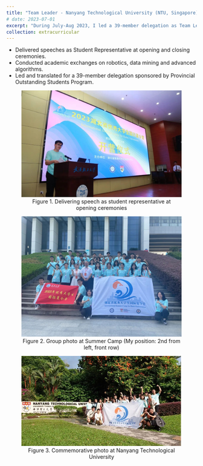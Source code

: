 ```yaml
---
title: "Team Leader - Nanyang Technological University (NTU, Singapore) Summer Camp"
# date: 2023-07-01
excerpt: "During July-Aug 2023, I led a 39-member delegation as Team Leader & Translator for a Provincial Outstanding Students Program. Organized academic exchanges on robotics and data science while serving as student representative speaker at official ceremonies, facilitating cross-cultural technical communication.<br/><img src='/images/extracurricular/2023-07-01-ntu-summer-2.jpeg'>"
collection: extracurricular
---
```

- Delivered speeches as Student Representative at opening and closing ceremonies.
- Conducted academic exchanges on robotics, data mining and advanced algorithms.
- Led and translated for a 39-member delegation sponsored by Provincial Outstanding Students Program.

<!-- ![2023-07-01-ntu-summer-1](/images/extracurricular/2023-07-01-ntu-summer-1.jpeg)
![2023-07-01-ntu-summer-2](/images/extracurricular/2023-07-01-ntu-summer-2.jpeg)
![2023-07-01-ntu-summer-3](/images/extracurricular/2023-07-01-ntu-summer-3.jpg) -->

<figure>
  <img src="/images/extracurricular/2023-07-01-ntu-summer-1.jpeg" alt="2023-07-01-ntu-summer-1.jpeg">
  <figcaption style="text-align: center;">Figure 1. Delivering speech as student representative at opening ceremonies</figcaption>
</figure>

<figure>
  <img src="/images/extracurricular/2023-07-01-ntu-summer-2.jpeg" alt="2023-07-01-ntu-summer-2.jpeg">
  <figcaption style="text-align: center;">Figure 2. Group photo at Summer Camp (My position: 2nd from left, front row)</figcaption>
</figure>

<figure>
  <img src="/images/extracurricular/2023-07-01-ntu-summer-3.jpg" alt="2023-07-01-ntu-summer-3.jpeg">
  <figcaption style="text-align: center;">Figure 3. Commemorative photo at Nanyang Technological University</figcaption>
</figure>
